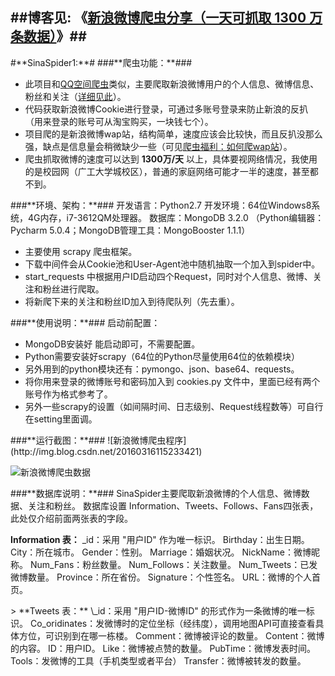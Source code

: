 ##**博客见: 《[新浪微博爬虫分享（一天可抓取 1300 万条数据）](http://blog.csdn.net/bone_ace/article/details/50903178)》**##
--------

<p>
#**SinaSpider1:**#
###**爬虫功能：**###

 - 此项目和[QQ空间爬虫](http://blog.csdn.net/bone_ace/article/details/50771839)类似，主要爬取新浪微博用户的个人信息、微博信息、粉丝和关注（[详细见此](#Database)）。
 - 代码获取新浪微博Cookie进行登录，可通过多账号登录来防止新浪的反扒（用来登录的账号可从淘宝购买，一块钱七个）。
 - 项目爬的是新浪微博wap站，结构简单，速度应该会比较快，而且反扒没那么强，缺点是信息量会稍微缺少一些（可见[爬虫福利：如何爬wap站](http://blog.csdn.net/bone_ace/article/details/50814101)）。
 - 爬虫抓取微博的速度可以达到 **1300万/天** 以上，具体要视网络情况，我使用的是校园网（广工大学城校区），普通的家庭网络可能才一半的速度，甚至都不到。

<p>
<p>
###**环境、架构：**###
开发语言：Python2.7
开发环境：64位Windows8系统，4G内存，i7-3612QM处理器。
数据库：MongoDB 3.2.0
（Python编辑器：Pycharm 5.0.4；MongoDB管理工具：MongoBooster 1.1.1）

 - 主要使用 scrapy 爬虫框架。
 - 下载中间件会从Cookie池和User-Agent池中随机抽取一个加入到spider中。
 - start_requests 中根据用户ID启动四个Request，同时对个人信息、微博、关注和粉丝进行爬取。
 - 将新爬下来的关注和粉丝ID加入到待爬队列（先去重）。

<p>
<p>
###**使用说明：**###
启动前配置：

 - MongoDB安装好 能启动即可，不需要配置。
 - Python需要安装好scrapy（64位的Python尽量使用64位的依赖模块）
 - 另外用到的python模块还有：pymongo、json、base64、requests。
 - 将你用来登录的微博账号和密码加入到 cookies.py 文件中，里面已经有两个账号作为格式参考了。
 - 另外一些scrapy的设置（如间隔时间、日志级别、Request线程数等）可自行在setting里面调。

<p>
<p>
###**运行截图：**###
![新浪微博爬虫程序](http://img.blog.csdn.net/20160316115233421)

![新浪微博爬虫数据](http://img.blog.csdn.net/20160316115321843)

<div id="Database"></div>

<p>
<p>
###**数据库说明：**###
SinaSpider主要爬取新浪微博的个人信息、微博数据、关注和粉丝。
数据库设置 Information、Tweets、Follows、Fans四张表，此处仅介绍前面两张表的字段。

> 
**Information 表：**
\_id：采用 "用户ID" 作为唯一标识。
Birthday：出生日期。
City：所在城市。
Gender：性别。
Marriage：婚姻状况。
NickName：微博昵称。
Num_Fans：粉丝数量。
Num_Follows：关注数量。
Num_Tweets：已发微博数量。
Province：所在省份。
Signature：个性签名。
URL：微博的个人首页。

<p>
> 
**Tweets 表：**
\_id：采用 "用户ID-微博ID" 的形式作为一条微博的唯一标识。
Co_oridinates：发微博时的定位坐标（经纬度），调用地图API可直接查看具体方位，可识别到在哪一栋楼。
Comment：微博被评论的数量。
Content：微博的内容。
ID：用户ID。
Like：微博被点赞的数量。
PubTime：微博发表时间。
Tools：发微博的工具（手机类型或者平台）
Transfer：微博被转发的数量。
